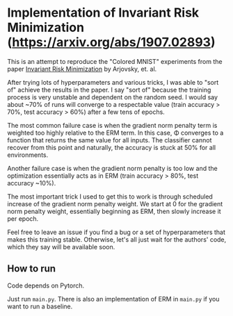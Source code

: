# Implementation of Invariant Risk Minimization (https://arxiv.org/abs/1907.02893)

This is an attempt to reproduce the "Colored MNIST" experiments from the
paper [Invariant Risk Minimization](https://arxiv.org/abs/1907.02893)
by Arjovsky, et. al.

After trying lots of hyperparameters and various tricks, I was able to "sort of"
achieve the results in the paper. I say "sort of" because the training process
is very unstable and dependent on the random seed. I would say about ~70% of 
runs will converge to a respectable value (train accuracy > 70%, test accuracy > 60%)
after a few tens of epochs.

The most common failure case is when the gradient norm penalty term is weighted
too highly relative to the ERM term. In this case, Φ converges to a function that 
returns the same value for all inputs. The classifier cannot recover from this point
and naturally, the accuracy is stuck at 50% for all environments.

Another failure case is when the gradient norm penalty is too low and the
optimization essentially acts as in ERM (train accuracy > 80%, test accuracy ~10%).

The most important trick I used to get this to work is through scheduled 
increase of the gradient norm penalty weight.
We start at 0 for the gradient norm penalty weight, essentially beginning as ERM,
then slowly increase it per epoch.

Feel free to leave an issue if you find a bug or a set of hyperparameters 
that makes this training stable. Otherwise, let's all just wait for the authors'
code, which they say will be available soon.

## How to run

Code depends on Pytorch.

Just run `main.py`. There is also an implementation of ERM in `main.py`
if you want to run a baseline.
